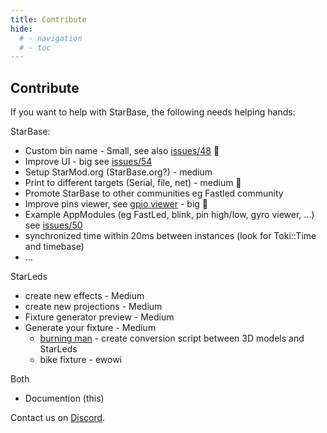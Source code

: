 ```yaml
---
title: Contribute
hide:
  # - navigation
  # - toc
---
```


## Contribute

If you want to help with StarBase, the following needs helping hands:

StarBase:

* Custom bin name - Small, see also [issues/48](https://github.com/ewowi/StarBase/issues/48) 🚧
* Improve UI - big see [issues/54](https://github.com/ewowi/StarBase/issues/54)
* Setup StarMod.org (StarBase.org?) - medium
* Print to different targets (Serial, file, net) - medium 🚧
* Promote StarBase to other communities eg Fastled community
* Improve pins viewer, see [gpio viewer](https://github.com/thelastoutpostworkshop/gpio_viewer/issues/110) - big 🚧
* Example AppModules (eg FastLed, blink, pin high/low, gyro viewer, ...) see [issues/50](https://github.com/ewowi/StarBase/issues/50)
* synchronized time within 20ms between instances (look for Toki::Time and timebase)
* ...

StarLeds

* create new effects - Medium
* create new projections - Medium
* Fixture generator preview - Medium
* Generate your fixture - Medium
    * [burning man](https://3dwarehouse.sketchup.com/model/e9de47b1-02f6-4677-a2ad-e73c1af6442f/Burning-Man-Effigy) - create conversion script between 3D models and StarLeds 
    * bike fixture - ewowi

Both

* Documention (this)

Contact us on [Discord](https://discord.gg/VGDGGX8qvQ).
